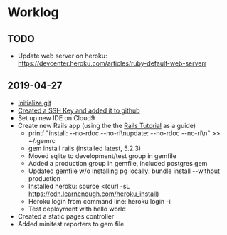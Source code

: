 # Worklog

## TODO

- Update web server on heroku: https://devcenter.heroku.com/articles/ruby-default-web-serverr

## 2019-04-27

- [Initialize git](https://www.atlassian.com/git/tutorials/setting-up-a-repository) 
- [Created a SSH Key and added it to github](https://help.github.com/en/articles/connecting-to-github-with-ssh)
- Set up new IDE on Cloud9
- Create new Rails app (using the the [Rails Tutorial](https://www.railstutorial.org/book/beginning) as a guide)
  - printf "install: --no-rdoc --no-ri\nupdate:  --no-rdoc --no-ri\n" >> ~/.gemrc
  - gem install rails (installed latest, 5.2.3)
  - Moved sqlite to development/test group in gemfile
  - Added a production group in gemfile, included postgres gem
  - Updated gemfile w/o installing pg locally: bundle install --without production
  - Installed heroku: source <(curl -sL https://cdn.learnenough.com/heroku_install)
  - Heroku login from command line: heroku login -i
  - Test deployment with hello world
- Created a static pages controller
- Added minitest reporters to gem file
